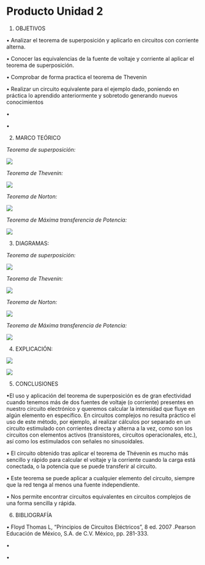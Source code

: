 # Producto Unidad 2
1. OBJETIVOS

• Analizar el teorema de superposición y aplicarlo en circuitos con corriente alterna.

• Conocer las equivalencias de la fuente de voltaje y corriente al aplicar el teorema de superposición.

• Comprobar de forma practica el teorema de Thevenin
 
•	Realizar un circuito equivalente para el ejemplo dado, poniendo en práctica lo aprendido anteriormente y sobretodo generando nuevos conocimientos

• 

•	


2. MARCO TEÓRICO

*Teorema de superposición:*

![](https://github.com/andressanttos/Producto-Unidad-2/blob/main/img/superpo.png)

*Teorema de Thevenin:*

![](https://github.com/andressanttos/Producto-Unidad-2/blob/main/img/teorema%20de%20thevenin.png)

*Teorema de Norton:*

![](img/marco3.jpg)

*Teorema de Máxima transferencia de Potencia:*

![](img/marco4.jpg)

3. DIAGRAMAS:

*Teorema de superposición:*

![](https://github.com/andressanttos/Producto-Unidad-2/blob/main/img/diagrama%20superposici%C3%B3n.png)

*Teorema de Thevenin:*

![](https://github.com/andressanttos/Producto-Unidad-2/blob/main/img/diagrama%20teorema%20de%20thevenin.png)

*Teorema de Norton:*

![](img/diagrama3.jpg)

*Teorema de Máxima transferencia de Potencia:*

![](img/diagrama4.jpg)

4. EXPLICACIÓN:

![](img/explicacion1.jpg)

![](img/explicacion2.jpg)


5. CONCLUSIONES

•El uso y aplicación del teorema de superposición es de gran efectividad cuando tenemos más de dos fuentes de voltaje (o corriente) presentes en nuestro circuito electrónico y queremos calcular la intensidad que fluye en algún elemento en específico. En circuitos complejos no resulta práctico el uso de este método, por ejemplo, al realizar cálculos por separado en un circuito estimulado con corrientes directa y alterna a la vez, como son los circuitos con elementos activos (transistores, circuitos operacionales, etc.), así como los estimulados con señales no sinusoidales.

•	El circuito obtenido tras aplicar el teorema de Thévenin es mucho más sencillo y rápido para calcular el voltaje y la corriente cuando la carga está conectada, o la potencia que se puede transferir al circuito.

•	Este teorema se puede aplicar a cualquier elemento del circuito, siempre que la red tenga al menos una fuente independiente.

•	Nos permite encontrar circuitos equivalentes en circuitos complejos de una forma sencilla y rápida. 

6. BIBLIOGRAFÍA

•	Floyd Thomas L, “Principios de Circuitos Eléctricos”, 8 ed. 2007 .Pearson Educación de México, S.A. de C.V. México, pp. 281-333.

• 

• 
